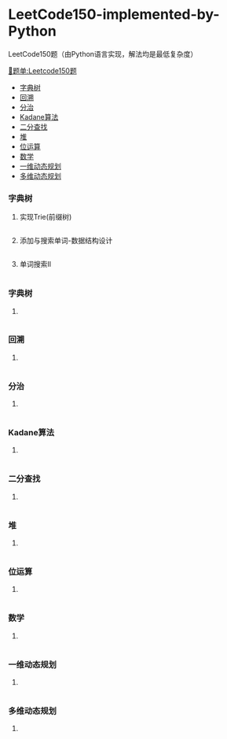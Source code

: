 # LeetCode150-implemented-by-Python
LeetCode150题（由Python语言实现，解法均是最低复杂度）

[📑题单:Leetcode150题](https://leetcode.cn/studyplan/top-interview-150/)


- [字典树](#字典树)
- [回溯](#回溯)
- [分治](#分治)
- [Kadane算法](#Kadane算法)
- [二分查找](#二分查找)
- [堆](#堆)
- [位运算](#位运算)
- [数学](#数学)
- [一维动态规划](#一维动态规划)
- [多维动态规划](#多维动态规划)

### 字典树

1. 实现Trie(前缀树)

```python

```

2. 添加与搜索单词-数据结构设计

```python

```

3. 单词搜索II

```python

```

### 字典树

1. 

```python

```



### 回溯

1. 

```python

```



### 分治

1. 

```python

```



### Kadane算法

1. 

```python

```



### 二分查找

1. 

```python

```



### 堆

1. 

```python

```



### 位运算

1. 

```python

```



### 数学

1. 

```python

```



### 一维动态规划

1. 

```python

```



### 多维动态规划

1. 

```python

```

